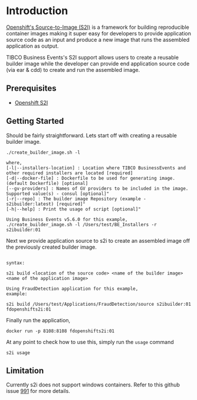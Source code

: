 # Introduction

[Openshift's Source-to-Image (S2I)](https://docs.openshift.com/container-platform/3.6/creating_images/s2i.html) is a framework for building reproducible container images making it super easy for developers to provide application source code as an input and produce a new image that runs the assembled application as output.


TIBCO Business Events's S2I support allows users to create a reusable builder image while the developer can provide end application source code (via ear & cdd) to create and run the assembled image.


## Prerequisites

* [Openshift S2I](https://github.com/openshift/source-to-image)


## Getting Started

Should be fairly straightforward. Lets start off with creating a reusable builder image.
``` 
./create_builder_image.sh -l

where,
[-l|--installers-location] : Location where TIBCO BusinessEvents and other required installers are located [required] 
[-d|--docker-file] : Dockerfile to be used for generating image.(default Dockerfile) [optional]
[--gv-providers] : Names of GV providers to be included in the image. Supported value(s) - consul [optional]"
[-r|--repo] : The builder image Repository (example - s2ibuilder:latest) [required]"
[-h|--help] : Print the usage of script [optional]"

Using Business Events v5.6.0 for this example,
./create_builder_image.sh -l /Users/test/BE_Installers -r s2ibuilder:01

```
Next we provide application source to s2i to create an assembled image off the previously created builder image.
```

syntax: 

s2i build <location of the source code> <name of the builder image> <name of the application image>

Using FraudDetection application for this example,
example: 

s2i build /Users/test/Applications/FraudDetection/source s2ibuilder:01 fdopenshifts2i:01
```

Finally run the application,

```
docker run -p 8108:8108 fdopenshifts2i:01
```

At any point to check how to use this, simply run the `usage` command

```
s2i usage
```

## Limitation

Currently s2i does not support windows containers. Refer to this github issue <a href="https://github.com/openshift/source-to-image/issues/991">991</a> for more details.
